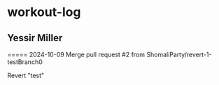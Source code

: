 # workout-log
Yessir Miller
---

=====
2024-10-09
Merge pull request #2 from ShomaliParty/revert-1-testBranch0

Revert "test"

